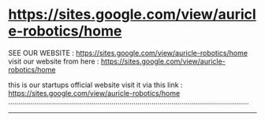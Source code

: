 # https://sites.google.com/view/auricle-robotics/home
SEE OUR WEBSITE : https://sites.google.com/view/auricle-robotics/home
visit our website from here : https://sites.google.com/view/auricle-robotics/home

this is our startups official website visit it via this link : https://sites.google.com/view/auricle-robotics/home
.........................................................................................................................
___________________________________________________________________________________________________________________________
